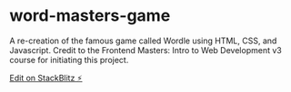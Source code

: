 # word-masters-game
A re-creation of the famous game called Wordle using HTML, CSS, and Javascript. Credit to the Frontend Masters: Intro to Web Development v3 course for initiating this project. 



[Edit on StackBlitz ⚡️](https://stackblitz.com/edit/web-platform-8ebx4d)
